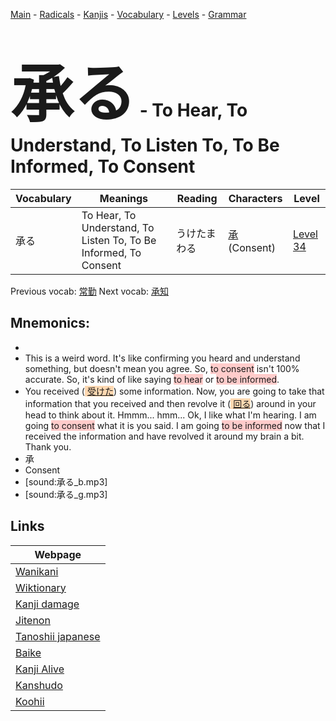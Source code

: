 <style> bigfont {font-size: 100px}</style>
[Main](../README.md) -
[Radicals](../radicals.md) -
[Kanjis](../kanjis.md) -
[Vocabulary](../vocabulary.md) -
[Levels](../levels.md) -
[Grammar](../grammar.md)
# <bigfont> 承る</bigfont> - To Hear, To Understand, To Listen To, To Be Informed, To Consent 

| Vocabulary | Meanings | Reading | Characters | Level |
| --- | --- | --- | --- | --- |
| 承る | To Hear, To Understand, To Listen To, To Be Informed, To Consent | うけたまわる |  [承](../kanjis/承.md) (Consent) | [Level 34](../levels/wk_level34.md) |

Previous vocab: [常勤](常勤.md) Next vocab: [承知](承知.md) 

## Mnemonics:

* 
* This is a weird word. It's like confirming you heard and understand something, but doesn't mean you agree. So, <span style="background-color:#ffcccb"> to consent</span> isn't 100% accurate. So, it's kind of like saying <span style="background-color:#ffcccb"> to hear</span> or <span style="background-color:#ffcccb"> to be informed</span>.
* You received (<span style="background-color:#fed8b1"> [受けた](https://jisho.org/search/受けた)</span>) some information. Now, you are going to take that information that you received and then revolve it (<span style="background-color:#fed8b1"> [回る](https://jisho.org/search/回る)</span>) around in your head to think about it. Hmmm... hmm... Ok, I like what I'm hearing. I am going <span style="background-color:#ffcccb"> to consent</span> what it is you said. I am going <span style="background-color:#ffcccb"> to be informed</span> now that I received the information and have revolved it around my brain a bit. Thank you.
* 承
* Consent
* [sound:承る_b.mp3]
* [sound:承る_g.mp3]


## Links 

| Webpage |
| --- |
| [Wanikani          ](https://www.wanikani.com/kanji/承る) |
| [Wiktionary        ](https://en.wiktionary.org/wiki/承る) |
| [Kanji damage      ](http://www.kanjidamage.com/kanji/search?utf8=✓&q=承る) |
| [Jitenon           ](https://jitenon.com/kanji/承る) |
| [Tanoshii japanese ](https://www.tanoshiijapanese.com/dictionary/kanji.cfm?k=承る) |
| [Baike             ](https://baike.baidu.com/item/承る) |
| [Kanji Alive       ](https://app.kanjialive.com/承る) |
| [Kanshudo          ](https://www.kanshudo.com/searchmn?q=承る) |
| [Koohii            ](https://kanji.koohii.com/study/kanji/承る) |
